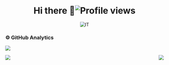 <h1 align="center">Hi there 👋<img src="https://komarev.com/ghpvc/?username=deshtuka" alt="Profile views"></h1>
<p align="center"><img src="https://voximplant.com/assets/images/2020/04/07/save_1.jpg" alt="IT"></p>

### 

<!--
**deshtuka/deshtuka** is a ✨ _special_ ✨ repository because its `README.md` (this file) appears on your GitHub profile.

Here are some ideas to get you started:

- 🔭 I’m currently working on ...
- 🌱 I’m currently learning ...
- 👯 I’m looking to collaborate on ...
- 🤔 I’m looking for help with ...
- 💬 Ask me about ...
- 📫 How to reach me: ...
- 😄 Pronouns: ...
- ⚡ Fun fact: ...
-->

### ⚙️ GitHub Analytics

<p align="left">
  <a href="https://github.com/deshtuka">
    <img align="center" src="https://github-profile-summary-cards.vercel.app/api/cards/profile-details?username=deshtuka&theme=blueberry"/>
  </a>
</p>
<p align="left">
  <img align="left" src="https://github-profile-summary-cards.vercel.app/api/cards/stats?username=deshtuka&theme=blueberry"/>
  <img align="right" src="https://github-readme-stats.vercel.app/api/top-langs/?username=deshtuka&count_private=true&langs_count=8&layout=compact&theme=blueberry"/>
</p>
